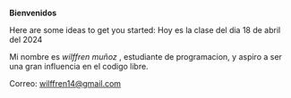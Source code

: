 <strong> Bienvenidos </strong>

Here are some ideas to get you started:
Hoy es la clase del dia 18 de abril del 2024

Mi nombre es <em> wilffren muñoz </em>, estudiante de programacion, y aspiro a ser una gran influencia en el codigo libre.

Correo: wilffren14@gmail.com


<!--
**wilffren/wilffren** is a ✨ _special_ ✨ repository because its `README.md` (this file) appears on your GitHub profile.

-->
